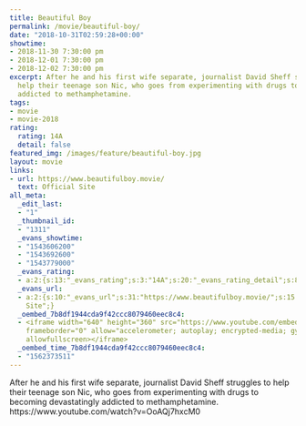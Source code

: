 ```yaml
---
title: Beautiful Boy
permalink: /movie/beautiful-boy/
date: "2018-10-31T02:59:28+00:00"
showtime:
- 2018-11-30 7:30:00 pm
- 2018-12-01 7:30:00 pm
- 2018-12-02 7:30:00 pm
excerpt: After he and his first wife separate, journalist David Sheff struggles to
  help their teenage son Nic, who goes from experimenting with drugs to becoming devastatingly
  addicted to methamphetamine.
tags:
- movie
- movie-2018
rating:
  rating: 14A
  detail: false
featured_img: /images/feature/beautiful-boy.jpg
layout: movie
links:
- url: https://www.beautifulboy.movie/
  text: Official Site
all_meta:
  _edit_last:
  - "1"
  _thumbnail_id:
  - "1311"
  _evans_showtime:
  - "1543606200"
  - "1543692600"
  - "1543779000"
  _evans_rating:
  - a:2:{s:13:"_evans_rating";s:3:"14A";s:20:"_evans_rating_detail";s:8:"Drug use";}
  _evans_url:
  - a:2:{s:10:"_evans_url";s:31:"https://www.beautifulboy.movie/";s:15:"_evans_url_name";s:13:"Official
    Site";}
  _oembed_7b8df1944cda9f42ccc8079460eec8c4:
  - <iframe width="640" height="360" src="https://www.youtube.com/embed/OoAQj7hxcM0?feature=oembed"
    frameborder="0" allow="accelerometer; autoplay; encrypted-media; gyroscope; picture-in-picture"
    allowfullscreen></iframe>
  _oembed_time_7b8df1944cda9f42ccc8079460eec8c4:
  - "1562373511"
---
```


<div class="overview" dir="auto">After he and his first wife separate, journalist David Sheff struggles to help their teenage son Nic, who goes from experimenting with drugs to becoming devastatingly addicted to methamphetamine. https://www.youtube.com/watch?v=OoAQj7hxcM0 </div>